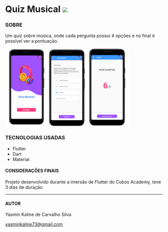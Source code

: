 # Quiz Musical <img src="https://media.giphy.com/media/h5A8cYyWePr6GuE4cV/giphy.gif" widht=0px height=60px/>

### SOBRE
Um quiz sobre música, onde cada pergunta possui 4 opções e no final é possível ver a pontuação.
>
>
<img src="Foto app/foto do app.png" widht=1000px height=250px/>

### TECNOLOGIAS USADAS
- Flutter
- Dart
- Material

#### CONSIDERAÇÕES FINAIS
Projeto desenvolvido durante a imersão de Flutter do Cubos Academy, teve 3 dias de duração.

----------------------------
#### AUTOR
Yasmin Kaline de Carvalho  Silva
>
yasminkaline73@gmail.com
